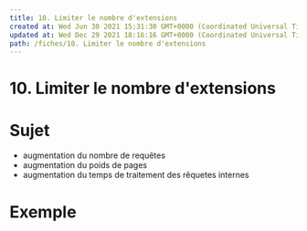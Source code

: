 ```yaml
---
title: 10. Limiter le nombre d'extensions
created at: Wed Jun 30 2021 15:31:30 GMT+0000 (Coordinated Universal Time)
updated at: Wed Dec 29 2021 18:16:16 GMT+0000 (Coordinated Universal Time)
path: /fiches/10. Limiter le nombre d'extensions
---
```


# 10. Limiter le nombre d'extensions

# Sujet

- augmentation du nombre de requêtes
- augmentation du poids de pages
- augmentation du temps de traitement des rêquetes internes

# Exemple

<TBD>
